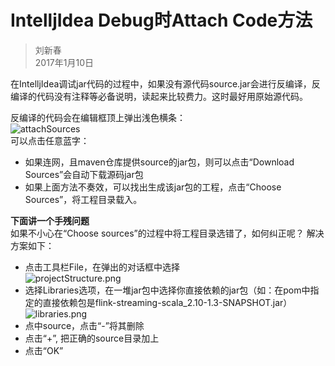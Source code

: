 # IntelljIdea Debug时Attach Code方法    
> 刘新春    
> 2017年1月10日

在IntelljIdea调试jar代码的过程中，如果没有源代码source.jar会进行反编译，反编译的代码没有注释等必备说明，读起来比较费力。这时最好用原始源代码。

反编译的代码会在编辑框顶上弹出浅色横条：     
![attachSources](./pictures/attachSources.png)   
可以点击任意蓝字：    
* 如果连网，且maven仓库提供source的jar包，则可以点击“Download Sources”会自动下载源码jar包    
* 如果上面方法不奏效，可以找出生成该jar包的工程，点击“Choose Sources”，将工程目录载入。

**下面讲一个手残问题**    
如果不小心在“Choose sources”的过程中将工程目录选错了，如何纠正呢？ 解决方案如下：    
* 点击工具栏File，在弹出的对话框中选择    
  ![projectStructure.png](./pictures/projectStructure.png)     
* 选择Libraries选项，在一堆jar包中选择你直接依赖的jar包（如：在pom中指定的直接依赖包是flink-streaming-scala_2.10-1.3-SNAPSHOT.jar）     
  ![libraries.png](./pictures/libraries.png)    
* 点中source，点击“-”将其删除     
* 点击“+”, 把正确的source目录加上    
* 点击“OK”
